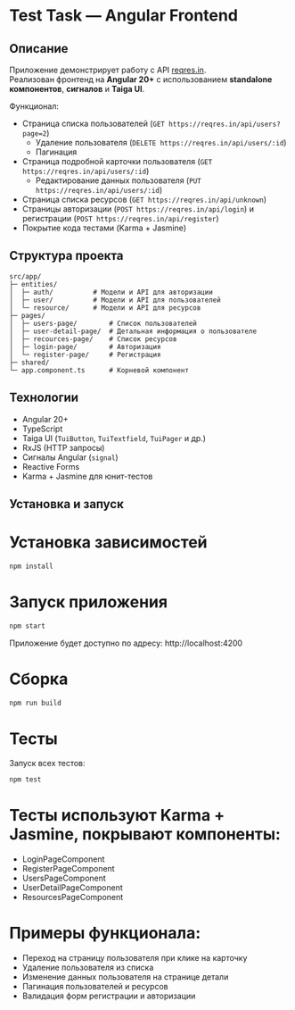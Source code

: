 # Test Task — Angular Frontend

## Описание

Приложение демонстрирует работу с API [reqres.in](https://reqres.in/).  
Реализован фронтенд на **Angular 20+** с использованием **standalone компонентов**, **сигналов** и **Taiga UI**.

Функционал:

- Страница списка пользователей (`GET https://reqres.in/api/users?page=2`)
  - Удаление пользователя (`DELETE https://reqres.in/api/users/:id`)
  - Пагинация
- Страница подробной карточки пользователя (`GET https://reqres.in/api/users/:id`)
  - Редактирование данных пользователя (`PUT https://reqres.in/api/users/:id`)
- Страница списка ресурсов (`GET https://reqres.in/api/unknown`)
- Страницы авторизации (`POST https://reqres.in/api/login`) и регистрации (`POST https://reqres.in/api/register`)
- Покрытие кода тестами (Karma + Jasmine)

## Структура проекта

```
src/app/
├─ entities/
│  ├─ auth/          # Модели и API для авторизации
│  ├─ user/          # Модели и API для пользователей
│  └─ resource/      # Модели и API для ресурсов
├─ pages/
│  ├─ users-page/        # Список пользователей
│  ├─ user-detail-page/  # Детальная информация о пользователе
│  ├─ recources-page/    # Список ресурсов
│  ├─ login-page/        # Авторизация
│  └─ register-page/     # Регистрация
├─ shared/
└─ app.component.ts      # Корневой компонент
```

## Технологии

- Angular 20+
- TypeScript
- Taiga UI (`TuiButton`, `TuiTextfield`, `TuiPager` и др.)
- RxJS (HTTP запросы)
- Сигналы Angular (`signal`)
- Reactive Forms
- Karma + Jasmine для юнит-тестов

## Установка и запуск

# Установка зависимостей

```bash
npm install
```

# Запуск приложения

```bash
npm start
```

Приложение будет доступно по адресу: http://localhost:4200

# Сборка

```bash
npm run build
```

# Тесты

Запуск всех тестов:

```bash
npm test
```

# Тесты используют Karma + Jasmine, покрывают компоненты:

- LoginPageComponent
- RegisterPageComponent
- UsersPageComponent
- UserDetailPageComponent
- ResourcesPageComponent

# Примеры функционала:

- Переход на страницу пользователя при клике на карточку
- Удаление пользователя из списка
- Изменение данных пользователя на странице детали
- Пагинация пользователей и ресурсов
- Валидация форм регистрации и авторизации
